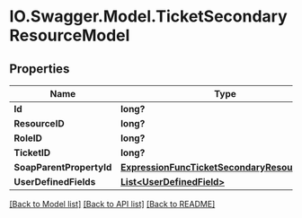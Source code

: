 # IO.Swagger.Model.TicketSecondaryResourceModel
## Properties

Name | Type | Description | Notes
------------ | ------------- | ------------- | -------------
**Id** | **long?** |  | [optional] 
**ResourceID** | **long?** |  | [optional] 
**RoleID** | **long?** |  | [optional] 
**TicketID** | **long?** |  | [optional] 
**SoapParentPropertyId** | [**ExpressionFuncTicketSecondaryResourceInt64**](ExpressionFuncTicketSecondaryResourceInt64.md) |  | [optional] 
**UserDefinedFields** | [**List&lt;UserDefinedField&gt;**](UserDefinedField.md) |  | [optional] 

[[Back to Model list]](../README.md#documentation-for-models) [[Back to API list]](../README.md#documentation-for-api-endpoints) [[Back to README]](../README.md)

